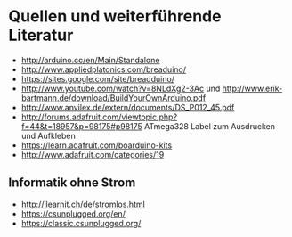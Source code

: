 # Quellen und weiterführende Literatur

* http://arduino.cc/en/Main/Standalone
* http://www.appliedplatonics.com/breaduino/
* https://sites.google.com/site/breadduino/
* http://www.youtube.com/watch?v=8NLdXg2-3Ac und http://www.erik-bartmann.de/download/BuildYourOwnArduino.pdf
* http://www.anvilex.de/extern/documents/DS_P012_45.pdf
* http://forums.adafruit.com/viewtopic.php?f=44&t=18957&p=98175#p98175 ATmega328 Label zum Ausdrucken und Aufkleben
* https://learn.adafruit.com/boarduino-kits
* http://www.adafruit.com/categories/19


## Informatik ohne Strom

* http://ilearnit.ch/de/stromlos.html
* https://csunplugged.org/en/
* https://classic.csunplugged.org/
